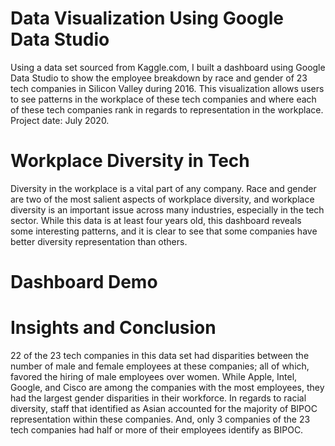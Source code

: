 # Data Visualization Using Google Data Studio
Using a data set sourced from Kaggle.com, I built a dashboard using Google Data Studio to show the employee breakdown by race and gender of 23 tech companies in Silicon Valley during 2016. This visualization allows users to see patterns in the workplace of these tech companies and where each of these tech companies rank in regards to representation in the workplace. Project date: July 2020.

# Workplace Diversity in Tech
Diversity in the workplace is a vital part of any company. Race and gender are two of the most salient aspects of workplace diversity, and workplace diversity is an important issue across many industries, especially in the tech sector. While this data is at least four years old, this dashboard reveals some interesting patterns, and it is clear to see that some companies have better diversity representation than others. 

# Dashboard Demo

# Insights and Conclusion
22 of the 23 tech companies in this data set had disparities between the number of male and female employees at these companies; all of which, favored the hiring of male employees over women. While Apple, Intel, Google, and Cisco are among the companies with the most employees, they had the largest gender disparities in their workforce. In regards to racial diversity, staff that identified as Asian accounted for the majority of BIPOC representation within these companies. And, only 3 companies of the 23 tech companies had half or more of their employees identify as BIPOC.
